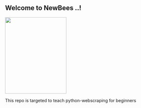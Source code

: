 ## Welcome to NewBees ..!

<img src="https://i.pinimg.com/474x/92/a6/2f/92a62f0221f58fe503a15fcb13f5c107--tom-jerry-movies-.jpg" height="250" width="200">

This repo is targeted to teach python-webscraping for beginners

[//]: # (## Installation)

[//]: # ()
[//]: # (Use the package manager [pip]&#40;https://pip.pypa.io/en/stable/&#41; to install foobar.)

[//]: # ()
[//]: # (```bash)

[//]: # (pip install foobar)

[//]: # (```)

[//]: # ()
[//]: # (## Usage)

[//]: # ()
[//]: # (```python)

[//]: # (import foobar)

[//]: # ()
[//]: # (# returns 'words')

[//]: # (foobar.pluralize&#40;'word'&#41;)

[//]: # ()
[//]: # (# returns 'geese')

[//]: # (foobar.pluralize&#40;'goose'&#41;)

[//]: # ()
[//]: # (# returns 'phenomenon')

[//]: # (foobar.singularize&#40;'phenomena'&#41;)

[//]: # (```)

[//]: # ()
[//]: # (## Contributing)

[//]: # ()
[//]: # (Pull requests are welcome. For major changes, please open an issue first)

[//]: # (to discuss what you would like to change.)

[//]: # ()
[//]: # (Please make sure to update tests as appropriate.)

[//]: # ()
[//]: # (## License)

[//]: # ()
[//]: # ([MIT]&#40;https://choosealicense.com/licenses/mit/&#41;)